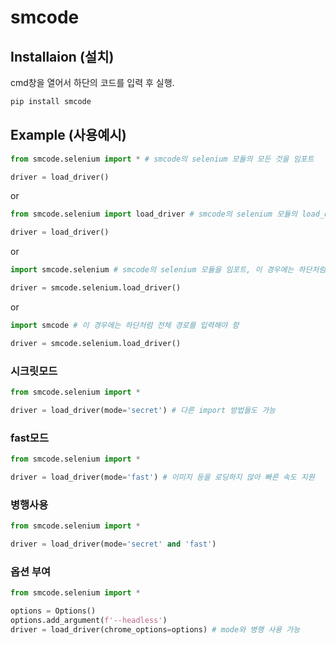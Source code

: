 # smcode

## Installaion (설치)

cmd창을 열어서 하단의 코드를 입력 후 실행.

```bash
pip install smcode
```

## Example (사용예시)
```py
from smcode.selenium import * # smcode의 selenium 모듈의 모든 것을 임포트

driver = load_driver()
```

or

```py
from smcode.selenium import load_driver # smcode의 selenium 모듈의 load_driver만 임포트

driver = load_driver()
```

or

```py
import smcode.selenium # smcode의 selenium 모듈을 임포트, 이 경우에는 하단처럼 전체 경로를 입력해야 함

driver = smcode.selenium.load_driver()
```

or

```py
import smcode # 이 경우에는 하단처럼 전체 경로를 입력해야 함

driver = smcode.selenium.load_driver()
```

### 시크릿모드

```py
from smcode.selenium import *

driver = load_driver(mode='secret') # 다른 import 방법들도 가능
```
### fast모드

```py
from smcode.selenium import *

driver = load_driver(mode='fast') # 이미지 등을 로딩하지 않아 빠른 속도 지원
```

### 병행사용

```py
from smcode.selenium import *

driver = load_driver(mode='secret' and 'fast')
```

### 옵션 부여

```py
from smcode.selenium import *

options = Options()
options.add_argument(f'--headless')
driver = load_driver(chrome_options=options) # mode와 병행 사용 가능
```